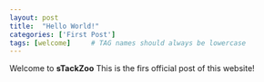 ```yaml
---
layout: post
title:  "Hello World!"
categories: ['First Post']
tags: [welcome]     # TAG names should always be lowercase
---
```


Welcome to **sTackZoo**
This is the firs official post of this website!
